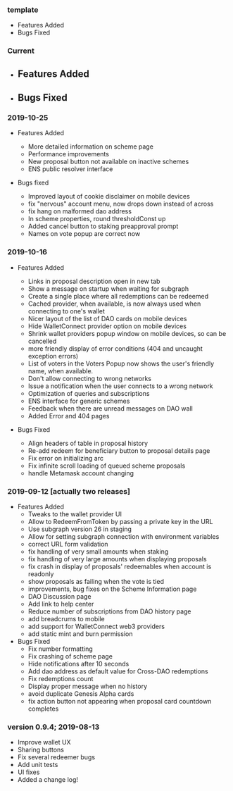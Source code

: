 ### template
  - Features Added
  - Bugs Fixed

### Current

  - Features Added
    -
  - Bugs Fixed
    -

### 2019-10-25

  - Features Added
    - More detailed information on scheme page
    - Performance improvements
    - New proposal button not available on inactive schemes
    - ENS public resolver interface

  - Bugs fixed
    - Improved layout of cookie disclaimer on mobile devices
    - fix "nervous" account menu, now drops down instead of across
    - fix hang on malformed dao address
    - In scheme properties, round thresholdConst up
    - Added cancel button to staking preapproval prompt
    - Names on vote popup are correct now

### 2019-10-16

  - Features Added
    - Links in proposal description open in new tab
    - Show a message on startup when waiting for subgraph
    - Create a single place where all redemptions can be redeemed
    - Cached provider, when available, is now always used when connecting to one's wallet
    - Nicer layout of the list of DAO cards on mobile devices
    - Hide WalletConnect provider option on mobile devices
    - Shrink wallet providers popup window on mobile devices, so can be cancelled
    - more friendly display of error conditions (404 and uncaught exception errors)
    - List of voters in the Voters Popup now shows the user's friendly name, when available.
    - Don't allow connecting to wrong networks
    - Issue a notification when the user connects to a wrong network
    - Optimization of queries and subscriptions
    - ENS interface for generic schemes
    - Feedback when there are unread messages on DAO wall
    - Added Error and 404 pages

  - Bugs Fixed
    - Align headers of table in proposal history
    - Re-add redeem for beneficiary button to proposal details page
    - Fix error on initializing arc
    - Fix infinite scroll loading of queued scheme proposals
    - handle Metamask account changing


### 2019-09-12 [actually two releases]

  - Features Added
    - Tweaks to the wallet provider UI
    - Allow to RedeemFromToken by passing a private key in the URL
    - Use subgraph version 26 in staging
    - Allow for setting subgraph connection with environment variables
    - correct URL form validation
    - fix handling of very small amounts when staking
    - fix handling of very large amounts when displaying proposals
    - fix crash in display of proposals' redeemables when account is readonly
    - show proposals as failing when the vote is tied
    - improvements, bug fixes on the Scheme Information page
    - DAO Discussion page
    - Add link to help center
    - Reduce number of subscriptions from DAO history page
    - add breadcrums to mobile
    - add support for WalletConnect web3 providers
    - add static mint and burn permission
  - Bugs Fixed
    - Fix number formatting
    - Fix crashing of scheme page
    - Hide notifications after 10 seconds
    - Add dao address as default value for Cross-DAO redemptions
    - Fix redemptions count
    - Display proper message when no history
    - avoid duplicate Genesis Alpha cards
    - fix action button not appearing when proposal card countdown completes


### version 0.9.4; 2019-08-13

  - Improve wallet UX
  - Sharing buttons
  - Fix several redeemer bugs
  - Add unit tests
  - UI fixes
  - Added a change log!
